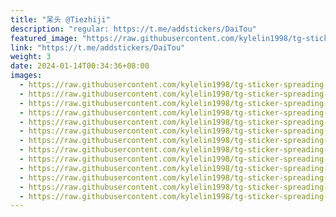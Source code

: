 ```yaml
---
title: "呆头 @Tiezhiji"
description: "regular: https://t.me/addstickers/DaiTou"
featured_image: "https://raw.githubusercontent.com/kylelin1998/tg-sticker-spreading-worldwide-images/main/img/e6bd007d-6c1b-46b8-b191-9707f4ad5234.jpg"
link: "https://t.me/addstickers/DaiTou"
weight: 3
date: 2024-01-14T00:34:36+08:00
images:
  - https://raw.githubusercontent.com/kylelin1998/tg-sticker-spreading-worldwide-images/main/img/e6bd007d-6c1b-46b8-b191-9707f4ad5234.jpg
  - https://raw.githubusercontent.com/kylelin1998/tg-sticker-spreading-worldwide-images/main/img/d795b2fd-7297-4337-8365-47449aea0e04.jpg
  - https://raw.githubusercontent.com/kylelin1998/tg-sticker-spreading-worldwide-images/main/img/82eb99e2-011e-4b84-b999-ef5adc5be010.jpg
  - https://raw.githubusercontent.com/kylelin1998/tg-sticker-spreading-worldwide-images/main/img/c575a6d0-721c-44c3-b81e-8711c2a7a261.jpg
  - https://raw.githubusercontent.com/kylelin1998/tg-sticker-spreading-worldwide-images/main/img/b05d2124-8436-4e67-9548-746bf554957b.jpg
  - https://raw.githubusercontent.com/kylelin1998/tg-sticker-spreading-worldwide-images/main/img/5fb422ab-e144-4b87-a2b5-e3e87a3b9116.jpg
  - https://raw.githubusercontent.com/kylelin1998/tg-sticker-spreading-worldwide-images/main/img/d481fb31-8291-45dc-a5c8-e01b0b6f85ea.jpg
  - https://raw.githubusercontent.com/kylelin1998/tg-sticker-spreading-worldwide-images/main/img/82f1d39f-a6ff-49c3-a06d-3dfe148a9a60.jpg
  - https://raw.githubusercontent.com/kylelin1998/tg-sticker-spreading-worldwide-images/main/img/cac74fb0-198f-451e-b5ea-a7bf0b6eef51.jpg
  - https://raw.githubusercontent.com/kylelin1998/tg-sticker-spreading-worldwide-images/main/img/9c3d5ac3-6ca5-4fa1-b239-ac129066bf9f.jpg
  - https://raw.githubusercontent.com/kylelin1998/tg-sticker-spreading-worldwide-images/main/img/d49b5b94-1272-4744-a317-e1659d000a9a.jpg
  - https://raw.githubusercontent.com/kylelin1998/tg-sticker-spreading-worldwide-images/main/img/3569521b-f1e0-4fe4-93bd-2fd9daea0eca.jpg
  - https://raw.githubusercontent.com/kylelin1998/tg-sticker-spreading-worldwide-images/main/img/b1548f9f-95e9-44e4-a8be-6c85f5103c52.jpg
---
```

